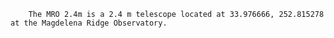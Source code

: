 
        The MRO 2.4m is a 2.4 m telescope located at 33.976666, 252.815278 at the Magdelena Ridge Observatory.
        